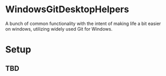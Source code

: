 # WindowsGitDesktopHelpers
A bunch of common functionality with the intent of making life a bit easier on windows, utilizing widely used Git for Windows.

# Setup
## TBD
